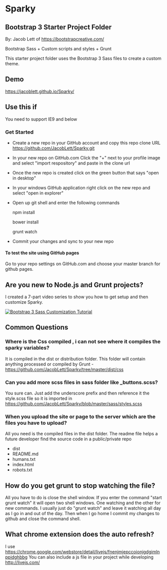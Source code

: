 # Sparky

## Bootstrap 3 Starter Project Folder
By: Jacob Lett of https://bootstrapcreative.com/

Bootstrap Sass + Custom scripts and styles + Grunt 

This starter project folder uses the Bootstrap 3 Sass files to create a custom theme. 

## Demo
https://jacoblett.github.io/Sparky/

## Use this if
You need to support IE9 and below

### Get Started

- Create a new repo in your GitHub account and copy this repo clone URL https://github.com/JacobLett/Sparky.git

- In your new repo on GitHub.com Click the "+" next to your profile image and select "import respository" and paste in the clone url

- Once the new repo is created click on the green button that says "open in desktop"

- In your windows GitHub application right click on the new repo and select "open in explorer"

- Open up git shell and enter the following commands

    npm install

    bower install

    grunt watch

- Commit your changes and sync to your new repo

#### To test the site using GitHub pages
Go to your repo settings on GitHub.com and choose your master branch for github pages.

## Are you new to Node.js and Grunt projects?
I created a 7-part video series to show you how to get setup and then customize Sparky.

[![Bootstrap 3 Sass Customization Tutorial](http://img.youtube.com/vi/hJV-4rhjK4Q/0.jpg)](https://www.youtube.com/watch?v=FsIPmDe-3KU&lc=z13owlkayn3iyfeqw04cg1yzan2dsjnbec0)

## Common Questions

### Where is the Css compiled , i can not see where it compiles the sparky variables?
It is compiled in the dist or distribution folder. This folder will contain anything processed or compiled by Grunt - https://github.com/JacobLett/Sparky/tree/master/dist/css

### Can you add more scss files in sass folder like _buttons.scss?
You sure can. Just add the underscore prefix and then reference it the style.scss file so it is imported in https://github.com/JacobLett/Sparky/blob/master/sass/styles.scss

### When you upload the site or page to the server which are the files you have to upload?
All you need is the compiled files in the dist folder. The readme file helps a future developer find the source code in a public/private repo

- dist
- README.md
- humans.txt
- index.html
- robots.txt

## How do you get grunt to stop watching the file?
All you have to do is close the shell window. If you enter the command "start grunt watch" it will open two shell windows. One watching and the other for new commands. I usually just do "grunt watch" and leave it watching all day as I go in and out of the day. Then when I go home I commit my changes to github and close the command shell.

## What chrome extension does the auto refresh?
I use https://chrome.google.com/webstore/detail/livejs/fnenjmjepccoionjgdgimlnppidghbbg
You can also include a js file in your project while developing http://livejs.com/
